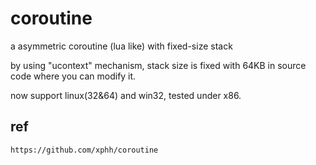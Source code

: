 # coroutine
a asymmetric coroutine (lua like) with fixed-size stack

by using "ucontext" mechanism, stack size is fixed with 64KB in source code where you can modify it.

now support linux(32&64) and win32, tested under x86.

## ref
	https://github.com/xphh/coroutine
